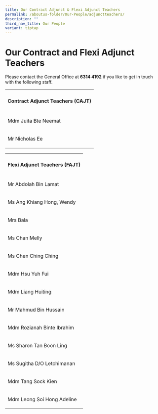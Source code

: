 ```yaml
---
title: Our Contract Adjunct & Flexi Adjunct Teachers
permalink: /aboutus-folder/Our-People/adjunctteachers/
description: ""
third_nav_title: Our People
variant: tiptap
---
```

<h1>Our Contract and Flexi Adjunct Teachers</h1><p>Please contact the General Office at <strong>6314 4192</strong> if you like to get in touch with the following staff.</p><table><tbody><tr><th rowspan="1" colspan="1"><h4>Contract Adjunct Teachers (CAJT)</h4></th></tr><tr><td rowspan="1" colspan="1"><p>Mdm Juita Bte Neemat</p></td></tr><tr><td rowspan="1" colspan="1"><p>Mr Nicholas Ee</p></td></tr></tbody></table><p></p><table><tbody><tr><th rowspan="1" colspan="1"><h4>Flexi Adjunct Teachers (FAJT)</h4></th></tr><tr><td rowspan="1" colspan="1"><p>Mr Abdolah Bin Lamat</p></td></tr><tr><td rowspan="1" colspan="1"><p>Ms Ang Khiang Hong, Wendy</p></td></tr><tr><td rowspan="1" colspan="1"><p>Mrs Bala</p></td></tr><tr><td rowspan="1" colspan="1"><p>Ms Chan Melly</p></td></tr><tr><td rowspan="1" colspan="1"><p>Ms Chen Ching Ching</p></td></tr><tr><td rowspan="1" colspan="1"><p>Mdm Hsu Yuh Fui</p></td></tr><tr><td rowspan="1" colspan="1"><p>Mdm Liang Huiting</p></td></tr><tr><td rowspan="1" colspan="1"><p>Mr Mahmud Bin Hussain</p></td></tr><tr><td rowspan="1" colspan="1"><p>Mdm Rozianah Binte Ibrahim</p></td></tr><tr><td rowspan="1" colspan="1"><p>Ms Sharon Tan Boon Ling</p></td></tr><tr><td rowspan="1" colspan="1"><p>Ms Sugitha D/O Letchimanan</p></td></tr><tr><td rowspan="1" colspan="1"><p>Mdm Tang Sock Kien</p></td></tr><tr><td rowspan="1" colspan="1"><p>Mdm Leong Soi Hong Adeline</p></td></tr></tbody></table><p></p><p></p>